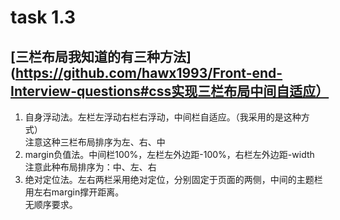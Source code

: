 # task 1.3
## [三栏布局我知道的有三种方法](https://github.com/hawx1993/Front-end-Interview-questions#css实现三栏布局中间自适应）
1. 自身浮动法。左栏左浮动右栏右浮动，中间栏自适应。（我采用的是这种方式）    
注意这种三栏布局排序为左、右、中
2. margin负值法。中间栏100%，左栏左外边距-100%，右栏左外边距-width    
注意此种布局排序为：中、左、右
3. 绝对定位法。左右两栏采用绝对定位，分别固定于页面的两侧，中间的主题栏用左右margin撑开距离。    
无顺序要求。